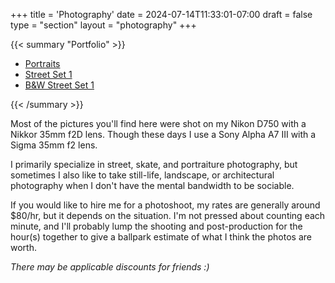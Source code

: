 +++
title = 'Photography'
date = 2024-07-14T11:33:01-07:00
draft = false
type = "section"
layout = "photography"
+++

{{< summary "Portfolio" >}}
  <ul>
    <li><a href="portfolio/portraits">Portraits</a></li>
    <li><a href="portfolio/street-set-1">Street Set 1</a></li>
    <li><a href="portfolio/bw-street-set-1">B&W Street Set 1</a></li>
  </ul>
{{< /summary >}}


Most of the pictures you'll find here were shot on my Nikon D750 with a Nikkor 35mm f2D lens. Though these days I use a Sony Alpha A7 III with a Sigma 35mm f2 lens.

I primarily specialize in street, skate, and portraiture photography, but sometimes I also like to take still-life, landscape, or architectural photography when I don't have the mental bandwidth to be sociable.

If you would like to hire me for a photoshoot, my rates are generally around $80/hr, but it depends on the situation. I'm not pressed about counting each minute, and I'll probably lump the shooting and post-production for the hour(s) together to give a ballpark estimate of what I think the photos are worth.

_There may be applicable discounts for friends :)_